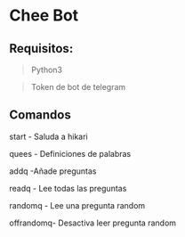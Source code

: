 # Chee Bot


## Requisitos:

>Python3 

>Token de bot de telegram


## Comandos

start - Saluda a hikari

quees - Definiciones de palabras

addq -Añade preguntas

readq - Lee todas las preguntas

randomq - Lee una pregunta random

offrandomq- Desactiva leer pregunta random


